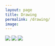 ```yaml
---
layout: page
title: Drawing
permalink: /drawing/
image: 
---
```


![]({{site.baseurl}}\images\1.jpg)
![]({{site.baseurl}}\images\2.jpg)
![]({{site.baseurl}}\images\3.png)